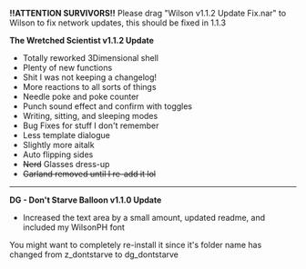 **!!ATTENTION SURVIVORS!!**
Please drag "Wilson v1.1.2 Update Fix.nar" to Wilson to fix network updates, this should be fixed in 1.1.3

**The Wretched Scientist v1.1.2 Update**

* Totally reworked 3Dimensional shell
* Plenty of new functions
* Shit I was not keeping a changelog!
* More reactions to all sorts of things
* Needle poke and poke counter
* Punch sound effect and confirm with toggles
* Writing, sitting, and sleeping modes
* Bug Fixes for stuff I don't remember
* Less template dialogue
* Slightly more aitalk
* Auto flipping sides
* ~~Nerd~~ Glasses dress-up
* ~~Garland removed until I re-add it lol~~

------------------------------------------------------------

**DG - Don't Starve Balloon v1.1.0 Update**

* Increased the text area by a small amount, updated readme, and included my WilsonPH font

You might want to completely re-install it since it's folder name has changed from z_dontstarve to dg_dontstarve

